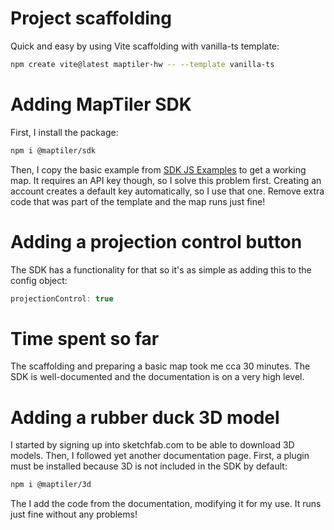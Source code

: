 # Project scaffolding

Quick and easy by using Vite scaffolding with vanilla-ts template:

```sh
npm create vite@latest maptiler-hw -- --template vanilla-ts
```

# Adding MapTiler SDK

First, I install the package:

```sh
npm i @maptiler/sdk
```

Then, I copy the basic example from [SDK JS Examples](https://docs.maptiler.com/sdk-js/examples/ts-get-started/) to get a working map. It requires an API key though, so I solve this problem first. Creating an account creates a default key automatically, so I use that one. Remove extra code that was part of the template and the map runs just fine!

# Adding a projection control button

The SDK has a functionality for that so it's as simple as adding this to the config object:

```ts
projectionControl: true
```

# Time spent so far

The scaffolding and preparing a basic map took me cca 30 minutes. The SDK is well-documented and the documentation is on a very high level.

# Adding a rubber duck 3D model

I started by signing up into sketchfab.com to be able to download 3D models. Then, I followed yet another documentation page. First, a plugin must be installed because 3D is not included in the SDK by default:

```sh
npm i @maptiler/3d
```

The I add the code from the documentation, modifying it for my use. It runs just fine without any problems!
